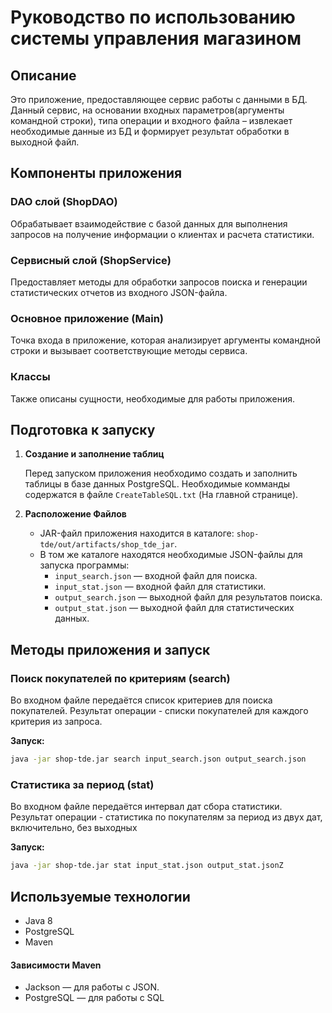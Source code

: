 # Руководство по использованию системы управления магазином

## Описание

Это приложение, предоставляющее сервис работы с данными в БД. Данный сервис, на
основании входных параметров(аргументы командной строки), типа операции и входного файла – извлекает
необходимые данные из БД и формирует результат обработки в выходной файл. 

## Компоненты приложения

### DAO слой (ShopDAO)

Обрабатывает взаимодействие с базой данных для выполнения запросов на получение информации о клиентах и расчета статистики.

### Сервисный слой (ShopService)

Предоставляет методы для обработки запросов поиска и генерации статистических отчетов из входного JSON-файла.

### Основное приложение (Main)

Точка входа в приложение, которая анализирует аргументы командной строки и вызывает соответствующие методы сервиса.

### Классы

Также описаны сущности, необходимые для работы приложения.

## Подготовка к запуску

1. **Создание и заполнение таблиц**

   Перед запуском приложения необходимо создать и заполнить таблицы в базе данных PostgreSQL. Необходимые комманды содержатся в файле `CreateTableSQL.txt` (На главной странице).

2. **Расположение Файлов**

   - JAR-файл приложения находится в каталоге: `shop-tde/out/artifacts/shop_tde_jar`.
   - В том же каталоге находятся необходимые JSON-файлы для запуска программы:
     - `input_search.json` — входной файл для поиска.
     - `input_stat.json` — входной файл для статистики.
     - `output_search.json` — выходной файл для результатов поиска.
     - `output_stat.json` — выходной файл для статистических данных.

## Методы приложения и запуск

### Поиск покупателей по критериям (search)

Во входном файле передаётся список критериев для поиска покупателей. Результат операции - списки
покупателей для каждого критерия из запроса.

**Запуск:**

```sh
java -jar shop-tde.jar search input_search.json output_search.json
```

### Статистика за период (stat)

Во входном файле передаётся интервал дат сбора статистики. Результат операции - статистика по
покупателям за период из двух дат, включительно, без выходных

**Запуск:**

```sh
java -jar shop-tde.jar stat input_stat.json output_stat.jsonZ
```

## Используемые технологии
 - Java 8
 - PostgreSQL
 - Maven
#### Зависимости Maven
 - Jackson — для работы с JSON.
 - PostgreSQL — для работы с SQL


